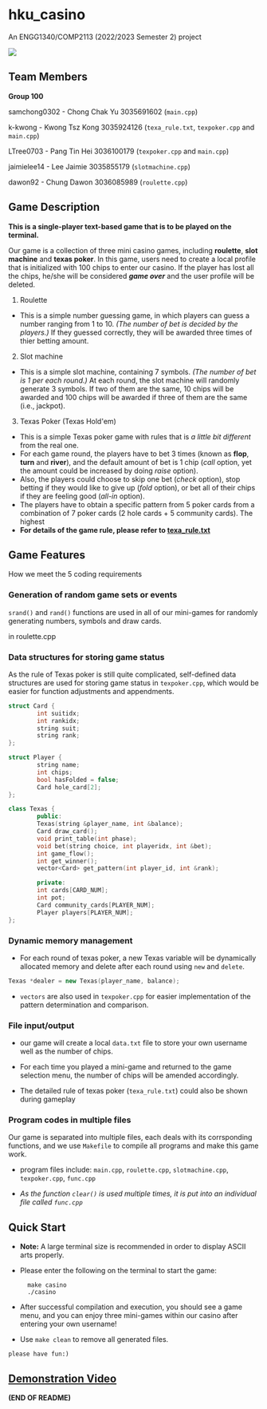 # hku_casino

An ENGG1340/COMP2113 (2022/2023 Semester 2) project

![](https://img.shields.io/badge/Language-C%2B%2B11-blue.svg)

## Team Members

**Group 100**

samchong0302 - Chong Chak Yu 3035691602 (`main.cpp`)

k-kwong - Kwong Tsz Kong 3035924126 (`texa_rule.txt`, `texpoker.cpp` and `main.cpp`)

LTree0703 - Pang Tin Hei 3036100179 (`texpoker.cpp` and `main.cpp`)

jaimielee14 - Lee Jaimie 3035855179 (`slotmachine.cpp`)

dawon92 - Chung Dawon 3036085989 (`roulette.cpp`)

## Game Description

**This is a single-player text-based game that is to be played on the terminal.**

Our game is a collection of three mini casino games, including **roulette**, **slot machine** and **texas poker**. 
In this game, users need to create a local profile that is initialized with 100 chips to enter our casino. If the player has lost all the chips, he/she will be considered ***game over*** and the user profile will be deleted.

1. Roulette

- This is a simple number guessing game, in which players can guess a number ranging from 1 to 10. *(The number of bet is decided by the players.)* If they guessed correctly, they will be awarded three times of thier betting amount.

2. Slot machine

- This is a simple slot machine, containing 7 symbols. *(The number of bet is 1 per each round.)* At each round, the slot machine will randomly generate 3 symbols. If two of them are the same, 10 chips will be awarded and 100 chips will be awarded if three of them are the same (i.e., jackpot).

3. Texas Poker (Texas Hold'em)

- This is a simple Texas poker game with rules that is *a little bit different* from the real one. 
- For each game round, the players have to bet 3 times (known as **flop**, **turn** and **river**), and the default amount of bet is 1 chip (*call* option, yet the amount could be increased by doing *raise* option). 
- Also, the players could choose to skip one bet (*check* option), stop betting if they would like to give up (*fold* option), or bet all of their chips if they are feeling good (*all-in* option).
- The players have to obtain a specific pattern from 5 poker cards from a combination of 7 poker cards (2 hole cards + 5 community cards). The highest 
- **For details of the game rule, please refer to [texa_rule.txt](https://github.com/LTree0703/hku_casino/blob/main/texa_rule.txt)**

## Game Features
How we meet the 5 coding requirements
### Generation of random game sets or events

`srand()` and `rand()` functions are used in all of our mini-games for randomly generating numbers, symbols and draw cards.

in roulette.cpp

### Data structures for storing game status

As the rule of Texas poker is still quite complicated, self-defined data structures are used for storing game status in `texpoker.cpp`, which would be easier for function adjustments and appendments.
```cpp
struct Card {
        int suitidx;
        int rankidx;
        string suit;
        string rank;
};

struct Player {
        string name;
        int chips;
        bool hasFolded = false;
        Card hole_card[2];
};

class Texas {
        public:
        Texas(string &player_name, int &balance);
        Card draw_card();
        void print_table(int phase);
        void bet(string choice, int playeridx, int &bet);
        int game_flow();
        int get_winner(); 
        vector<Card> get_pattern(int player_id, int &rank);

        private:
        int cards[CARD_NUM];
        int pot;
        Card community_cards[PLAYER_NUM];
        Player players[PLAYER_NUM];
};
```
### Dynamic memory management

- For each round of texas poker, a new Texas variable will be dynamically allocated memory and delete after each round using `new` and `delete`.

```cpp
Texas *dealer = new Texas(player_name, balance);
```

- `vectors` are also used in `texpoker.cpp` for easier implementation of the pattern determination and comparison.

### File input/output

- our game will create a local `data.txt` file to store your own username well as the number of chips. 

- For each time you played a mini-game and returned to the game selection menu, the number of chips will be amended accordingly.

- The detailed rule of texas poker (`texa_rule.txt`) could also be shown during gameplay 

### Program codes in multiple files

Our game is separated into multiple files, each deals with its corrsponding functions, and we use `Makefile` to compile all programs and make this game work.

- program files include: `main.cpp`, `roulette.cpp`, `slotmachine.cpp`, `texpoker.cpp`, `func.cpp`

- *As the function `clear()` is used multiple times, it is put into an individual file called `func.cpp`*

## Quick Start
- **Note:** A large terminal size is recommended in order to display ASCII arts properly. 
- Please enter the following on the terminal to start the game:

        make casino
        ./casino

- After successful compilation and execution, you should see a game menu, and you can enjoy three mini-games within our casino after entering your own username!

- Use `make clean` to remove all generated files.

`please have fun:)`

## [Demonstration Video](https://youtu.be/u7m6LBkFRbQ)

**(END OF README)**
